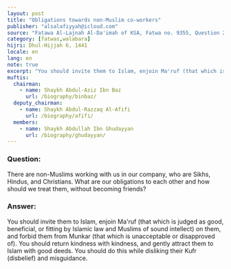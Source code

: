 ```yaml
---
layout: post
title: "Obligations towards non-Muslim co-workers"
publisher: "alsalafiyyah@icloud.com"
source: "Fatawa Al-Lajnah Al-Da'imah of KSA, Fatwa no. 9355, Question 2"
category: [fatwas,walabara]
hijri: Dhul-Hijjah 6, 1441
locale: en
lang: en
note: true
excerpt: "You should invite them to Islam, enjoin Ma'ruf (that which is judged as good, beneficial, or fitting by Islamic law and Muslims of sound intellect) on them, and forbid them from Munkar (that which is unacceptable or disapproved of)."
muftis:
  chairman: 
    - name: Shaykh Abdul-Aziz Ibn Baz
      url: /biography/binbaz/
  deputy_chairman:
    - name: Shaykh Abdul-Razzaq Al-Afifi
      url: /biography/afifi/
  members: 
    - name: Shaykh Abdullah Ibn Ghudayyan
      url: /biography/ghudayyan/
---
```


### Question: 
 
There are non-Muslims working with us in our company, who are Sikhs, Hindus, and Christians. What are our obligations to each other and how should we treat them, without becoming friends?

### Answer:

You should invite them to Islam, enjoin Ma'ruf (that which is judged as good, beneficial, or fitting by Islamic law and Muslims of sound intellect) on them, and forbid them from Munkar (that which is unacceptable or disapproved of). You should return kindness with kindness, and gently attract them to Islam with good deeds. You should do this while disliking their Kufr (disbelief) and misguidance.
